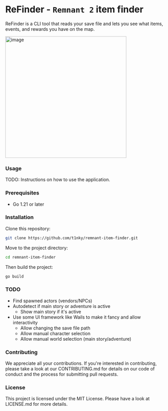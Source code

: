 # ReFinder - `Remnant 2` item finder

ReFinder is a CLI tool that reads your save file and lets you see what items, events, and rewards you have on the map.

<img width="379" alt="image" src="https://github.com/t1nky/remnant-item-finder/assets/1833969/5b2f52bf-97fa-484e-937e-5023275bda5c">

### Usage

TODO: Instructions on how to use the application.

### Prerequisites

- Go 1.21 or later

### Installation

Clone this repository:

```bash
git clone https://github.com/t1nky/remnant-item-finder.git
```

Move to the project directory:

```bash
cd remnant-item-finder
```

Then build the project:

```bash
go build
```

### TODO

- Find spawned actors (vendors/NPCs)
- Autodetect if main story or adventure is active
  - Show main story if it's active
- Use some UI framework like Wails to make it fancy and allow interactivity
  - Allow changing the save file path
  - Allow manual character selection
  - Allow manual world selection (main story/adventure)

### Contributing

We appreciate all your contributions. If you're interested in contributing, please take a look at our CONTRIBUTING.md for details on our code of conduct and the process for submitting pull requests.

### License

This project is licensed under the MIT License. Please have a look at LICENSE.md for more details.
